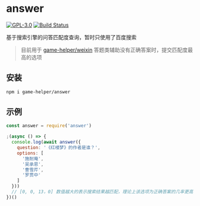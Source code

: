 # answer

[![GPL-3.0](https://img.shields.io/badge/license-GPL--3.0-blue.svg)](LICENSE)
[![Build Status](https://travis-ci.org/game-helper/answer.svg?branch=master)](https://travis-ci.org/game-helper/answer)

基于搜索引擎的问答匹配度查询，暂时只使用了百度搜索

> 目前用于 [game-helper/weixin](https://github.com/game-helper/weixin) 答题类辅助没有正确答案时，提交匹配度最高的选项

## 安装

```bash
npm i game-helper/answer
```

## 示例

```js
const answer = require('answer')

;(async () => {
  console.log(await answer({
    question: '《红楼梦》的作者是谁？',
    options: [
      '施耐庵',
      '吴承恩',
      '曹雪芹',
      '罗贯中'
    ]
  }))
  // [0, 0, 13，0] 数值越大的表示搜索结果越匹配，理论上该选项为正确答案的几率更高，但不保证 100% 正确
})()
```

